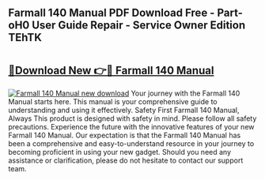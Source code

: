 ## Farmall 140 Manual PDF Download Free - Part-oH0 User Guide Repair - Service Owner Edition TEhTK

# <h2><a href="http://bc20294.oget.top/?id=Farmall+140+Manual">🔗Download New 👉🔴 Farmall 140 Manual</a></h2>

[![Farmall 140 Manual new download](https://i.imgur.com/5g1atiW.png)](http://bc20294.oget.top/?id=Farmall+140+Manual)
Your journey with the Farmall 140 Manual starts here. This manual is your comprehensive guide to understanding and using it effectively. Safety First Farmall 140 Manual, Always This product is designed with safety in mind. Please follow all safety precautions. Experience the future with the innovative features of your new Farmall 140 Manual. Our expectation is that the Farmall 140 Manual has been a comprehensive and easy-to-understand resource in your journey to becoming proficient in using your new gadget. Should you need any assistance or clarification, please do not hesitate to contact our support team.
